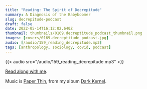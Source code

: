```yaml
---
title: "Reading: The Spirit of Decrepitude"
summary: A Diagnosis of the Babyboomer
slug: decrepitude-podcast
draft: false
date: 2022-05-14T16:12:02.640Z
thumbnail: thumbnails/0169.decreptitude_podcast_thumbnail.png
images: [covers/0169.decreptitude_podcast.jpg]
audio: [/audio/159_reading_decrepitude.mp3]
tags: [anthropology, sociology, covid, podcast]
---
```


{{< audio src="/audio/159_reading_decrepitude.mp3" >}}

[Read along with me][source].

Music is [Paper Thin][paper], from my album [Dark Kernel][dk].

[paper]: https://music.youtube.com/watch?v=dpsM793L6uw&list=OLAK5uy_mQxV-YutQbIL4PdPWq3ssUCILpGp0n_Go

[dk]: https://distrokid.com/hyperfollow/bartholomy/dark-kernel

[source]: /posts/decrepitude
